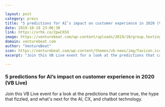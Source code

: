 ```yaml
---

layout: post
category: press
title: "5 predictions for AI’s impact on customer experience in 2020 (VB Live)"
date: 2019-10-18 23:06:30
link: https://vrhk.co/2pwC65O
image: https://venturebeat.com/wp-content/uploads/2019/10/group.texting.GettyImages-1079872594.jpg?w=1200&strip=all
domain: venturebeat.com
author: "VentureBeat"
icon: https://venturebeat.com/wp-content/themes/vb-news/img/favicon.ico
excerpt: "Join this VB Live event for a look at the predictions that came true, the hype that fizzled, and what's next for the AI, CX, and chatbot technology."

---
```


### 5 predictions for AI’s impact on customer experience in 2020 (VB Live)

Join this VB Live event for a look at the predictions that came true, the hype that fizzled, and what's next for the AI, CX, and chatbot technology.